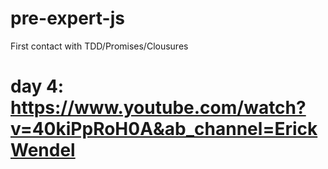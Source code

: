 # pre-expert-js
First contact with TDD/Promises/Clousures


# day 4: https://www.youtube.com/watch?v=40kiPpRoH0A&ab_channel=ErickWendel